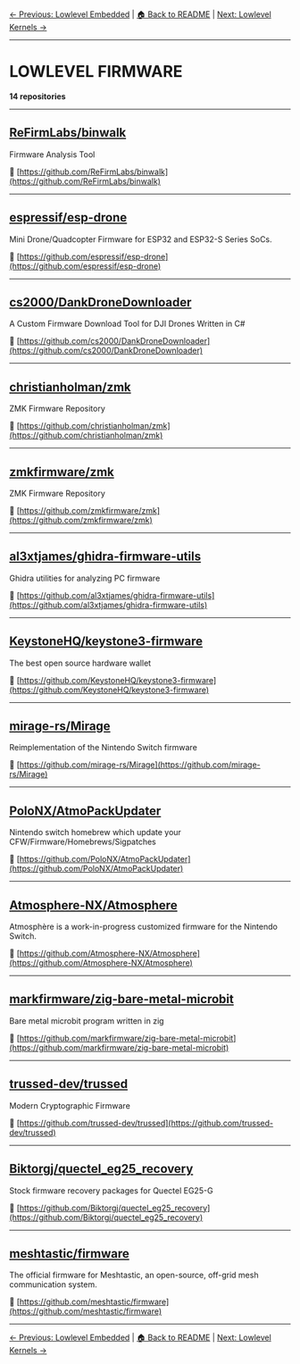 [← Previous: Lowlevel Embedded](lowlevel-embedded.txt) | [🏠 Back to README](../README.md) | [Next: Lowlevel Kernels →](lowlevel-kernels.txt)

---

# LOWLEVEL FIRMWARE

**14 repositories**

---

## [ReFirmLabs/binwalk](https://github.com/ReFirmLabs/binwalk)

Firmware Analysis Tool

🔗 [https://github.com/ReFirmLabs/binwalk](https://github.com/ReFirmLabs/binwalk)

---

## [espressif/esp-drone](https://github.com/espressif/esp-drone)

Mini Drone/Quadcopter Firmware for ESP32 and ESP32-S Series SoCs.

🔗 [https://github.com/espressif/esp-drone](https://github.com/espressif/esp-drone)

---

## [cs2000/DankDroneDownloader](https://github.com/cs2000/DankDroneDownloader)

A Custom Firmware Download Tool for DJI Drones Written in C#

🔗 [https://github.com/cs2000/DankDroneDownloader](https://github.com/cs2000/DankDroneDownloader)

---

## [christianholman/zmk](https://github.com/christianholman/zmk)

ZMK Firmware Repository

🔗 [https://github.com/christianholman/zmk](https://github.com/christianholman/zmk)

---

## [zmkfirmware/zmk](https://github.com/zmkfirmware/zmk)

ZMK Firmware Repository

🔗 [https://github.com/zmkfirmware/zmk](https://github.com/zmkfirmware/zmk)

---

## [al3xtjames/ghidra-firmware-utils](https://github.com/al3xtjames/ghidra-firmware-utils)

Ghidra utilities for analyzing PC firmware

🔗 [https://github.com/al3xtjames/ghidra-firmware-utils](https://github.com/al3xtjames/ghidra-firmware-utils)

---

## [KeystoneHQ/keystone3-firmware](https://github.com/KeystoneHQ/keystone3-firmware)

The best open source hardware wallet

🔗 [https://github.com/KeystoneHQ/keystone3-firmware](https://github.com/KeystoneHQ/keystone3-firmware)

---

## [mirage-rs/Mirage](https://github.com/mirage-rs/Mirage)

Reimplementation of the Nintendo Switch firmware

🔗 [https://github.com/mirage-rs/Mirage](https://github.com/mirage-rs/Mirage)

---

## [PoloNX/AtmoPackUpdater](https://github.com/PoloNX/AtmoPackUpdater)

Nintendo switch homebrew which update your CFW/Firmware/Homebrews/Sigpatches

🔗 [https://github.com/PoloNX/AtmoPackUpdater](https://github.com/PoloNX/AtmoPackUpdater)

---

## [Atmosphere-NX/Atmosphere](https://github.com/Atmosphere-NX/Atmosphere)

Atmosphère is a work-in-progress customized firmware for the Nintendo Switch.

🔗 [https://github.com/Atmosphere-NX/Atmosphere](https://github.com/Atmosphere-NX/Atmosphere)

---

## [markfirmware/zig-bare-metal-microbit](https://github.com/markfirmware/zig-bare-metal-microbit)

Bare metal microbit program written in zig

🔗 [https://github.com/markfirmware/zig-bare-metal-microbit](https://github.com/markfirmware/zig-bare-metal-microbit)

---

## [trussed-dev/trussed](https://github.com/trussed-dev/trussed)

Modern Cryptographic Firmware

🔗 [https://github.com/trussed-dev/trussed](https://github.com/trussed-dev/trussed)

---

## [Biktorgj/quectel_eg25_recovery](https://github.com/Biktorgj/quectel_eg25_recovery)

Stock firmware recovery packages for Quectel EG25-G

🔗 [https://github.com/Biktorgj/quectel_eg25_recovery](https://github.com/Biktorgj/quectel_eg25_recovery)

---

## [meshtastic/firmware](https://github.com/meshtastic/firmware)

The official firmware for Meshtastic, an open-source, off-grid mesh communication system.

🔗 [https://github.com/meshtastic/firmware](https://github.com/meshtastic/firmware)

---


[← Previous: Lowlevel Embedded](lowlevel-embedded.txt) | [🏠 Back to README](../README.md) | [Next: Lowlevel Kernels →](lowlevel-kernels.txt)
